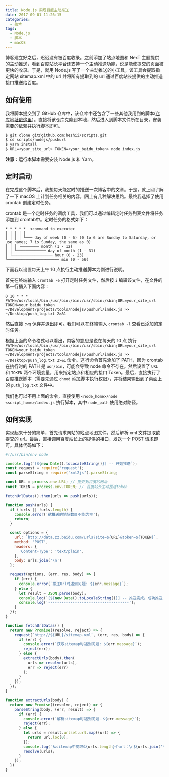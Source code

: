 ```yaml
---
title: Node.js 实现百度主动推送
date: 2017-09-01 11:26:15
categories:
  - 技术
tags:
  - Node.js
  - 脚本
  - macOS
---
```


博客建立好之后，迟迟没有被百度收录。之前添加了站点地图和 NexT 主题提供的主动推送，看到百度站长平台还支持一个主动推送功能，说是能使提交的页面被更快的收录。于是，就用 Node.js 写了一个主动推送的小工具，该工具会提取指定网站 sitemap.xml 中的 url 并将所有提取到的 url 通过百度站长提供的主动推送接口推送给百度。

<!-- more -->

## 如何使用

我将脚本提交到了 GitHub 仓库中，该仓库中还包含了一些其他我用到的脚本([仓库地址戳这里](https://github.com/hezhii/scripts)）。直接将该仓库克隆到本地，然后进入到脚本文件所在目录，安装需要的依赖并执行脚本即可。

```bash
$ git clone git@github.com:hezhii/scripts.git
$ cd scripts/nodejs/pushurl
$ yarn install
$ URL=<your_site_url> TOKEN=<your_baidu_token> node index.js
```

**注意**：运行本脚本需要安装 Node.js 和 Yarn。

## 定时启动

在完成这个脚本后，我想每天能定时的推送一次博客中的文章。于是，就上网了解了一下 macOS 上计划任务相关的内容，网上有几种解决思路。最终我选择了使用 crontab 创建定时任务。

crontab 是一个定时任务的调度工具，我们可以通过编辑定时任务列表文件将任务添加到 crontab中。定时任务的格式如下：

```
* * * * *  <command to execute>
│ │ │ │ │
│ │ │ │ └─── day of week (0 - 6) (0 to 6 are Sunday to Saturday, or use names; 7 is Sunday, the same as 0)
│ │ │ └──────── month (1 - 12)
│ │ └───────────── day of month (1 - 31)
│ └────────────────── hour (0 - 23)
└─────────────────────── min (0 - 59)
```

下面我以设置每天上午 10 点执行主动推送脚本为例进行说明。

首先在终端输入 `crontab -e` 打开定时任务文件，然后按 `i` 编辑该文件，在文件的第一行插入下面内容：

```
0 10 * * * PATH=/usr/local/bin:/usr/bin:/bin:/usr/sbin:/sbin;URL=your_site_url TOKEN=your_baidu_token ~/Development/projects/tools/nodejs/pushurl/index.js >> ~/Desktop/push_log.txt 2>&1
```

然后直接 `:wq` 保存并退出即可。我们可以在终端输入 `crontab -l` 查看已添加的定时任务。

根据上面的命令格式可以看出，内容的意思是说在每天的 10 点 执行`PATH=/usr/local/bin:/usr/bin:/bin:/usr/sbin:/sbin;URL=your_site_url TOKEN=your_baidu_token ~/Development/projects/tools/nodejs/pushurl/index.js >> ~/Desktop/push_log.txt 2>&1` 命令。这行命令首先添加了 PATH，因为 crontab 在执行时的 PATH 是 `usr/bin`，可能会导致 node 命令不存在。然后设置了 `URL` 和 `TOKEN` 两个环境变量，用来指定站点和相应的接口 Token。最后，直接执行了百度推送脚本（需要先通过 `chmod` 添加脚本执行权限），并将结果输出到了桌面上的 `puth_log.txt` 文件中。

我们也可以不用上面的命令，直接使用 `<node_home>/node <script_home>/index.js` 执行脚本，其中 `node_path` 使用绝对路径。

## 如何实现

实现起来十分的简单，首先请求网站的站点地图文件，然后解析 xml 文件提取欲提交的 url。最后，直接调用百度站长上的提供的接口，发送一个 POST 请求即可。具体代码如下：

```javascript
#!/usr/bin/env node

console.log(`[${new Date().toLocaleString()}] -- 开始推送`);
const request = require('request');
const parseString = require('xml2js').parseString;

const URL = process.env.URL; // 提交到百度的网址
const TOKEN = process.env.TOKEN; // 百度站长主动推送token

fetchUrlDatas().then(urls => push(urls));

function push(urls) {
  if (!urls || !urls.length) {
    console.error('欲推送的地址数目不能为空');
    return;
  }

  const options = {
    url: `http://data.zz.baidu.com/urls?site=${URL}&token=${TOKEN}`,
    method: 'POST',
    headers: {
      'Content-Type': 'text/plain',
    },
    body: urls.join('\n')
  };

  request(options, (err, res, body) => {
    if (err) {
      console.error(`推送Url时遇到问题: ${err.message}`);
    } else {
      let result = JSON.parse(body);
      console.log(`[${new Date().toLocaleString()}] -- 推送完成。成功推送 ${result.success} 条url，今天剩余 ${result.remain} 条可推送url。`);
      console.log('------------------------------------');
    }
  });
}

function fetchUrlDatas() {
  return new Promise((resolve, reject) => {
    request(`http://${URL}/sitemap.xml`, (err, res, body) => {
      if (err) {
        console.error(`获取sitemap时遇到问题: ${err.message}`);
        reject(err);
      } else {
        extractUrls(body).then(
          urls => resolve(urls),
          err => reject(err)
        );
      }
    });
  });
}

function extractUrls(body) {
  return new Promise((resolve, reject) => {
    parseString(body, (err, result) => {
      if (err) {
        console.error(`解析sitemap时遇到问题：${err.message}`);
        reject(err);
      } else {
        let urls = result.urlset.url.map((url) => {
          return url.loc[0];
        });
        console.log(`从sitemap中提取${urls.length}个url：\n${urls.join('\n')}`);
        resolve(urls);
      }
    });
  })
}
```
